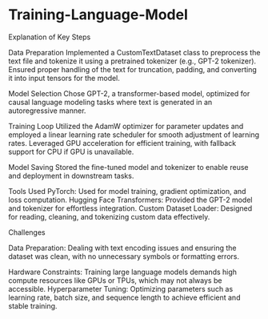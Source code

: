 # Training-Language-Model
Explanation of Key Steps

Data Preparation
Implemented a CustomTextDataset class to preprocess the text file and tokenize it using a pretrained tokenizer (e.g., GPT-2 tokenizer).
Ensured proper handling of the text for truncation, padding, and converting it into input tensors for the model.

Model Selection
Chose GPT-2, a transformer-based model, optimized for causal language modeling tasks where text is generated in an autoregressive manner.

Training Loop
Utilized the AdamW optimizer for parameter updates and employed a linear learning rate scheduler for smooth adjustment of learning rates.
Leveraged GPU acceleration for efficient training, with fallback support for CPU if GPU is unavailable.

Model Saving
Stored the fine-tuned model and tokenizer to enable reuse and deployment in downstream tasks.

Tools Used
PyTorch: Used for model training, gradient optimization, and loss computation.
Hugging Face Transformers: Provided the GPT-2 model and tokenizer for effortless integration.
Custom Dataset Loader: Designed for reading, cleaning, and tokenizing custom data effectively.

Challenges

Data Preparation:
Dealing with text encoding issues and ensuring the dataset was clean, with no unnecessary symbols or formatting errors.

Hardware Constraints:
Training large language models demands high compute resources like GPUs or TPUs, which may not always be accessible.
Hyperparameter Tuning:
Optimizing parameters such as learning rate, batch size, and sequence length to achieve efficient and stable training.
